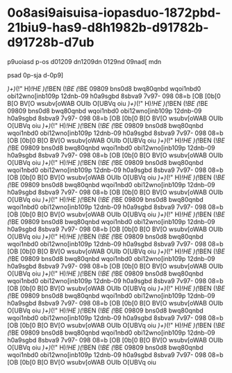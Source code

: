 # 0o8asi9aisuisa-iopasduo-1872pbd-21biu9-has9-d8h1982b-d91782b-d91728b-d7ub
p9uoiasd p-os d01209 dn1209dn 0129nd 09nad[  mdn

 psad 0p-sja d-0p9] 

 _)+)_(!" H)*!HE )(*!BEN (!*BE (*!BE 09809 bns0d8 bwq80qnbd wqoi1nbd0 obi12wno[inb109p 12dnb-09 h0a9sgbd 8sbva9 7v97- 098 08=b [OB [0b[0 B[O BV[O wsubv[oWAB OUIb O[UBVq oiu  _)+)_(!" H)*!HE )(*!BEN (!*BE (*!BE 09809 bns0d8 bwq80qnbd wqoi1nbd0 obi12wno[inb109p 12dnb-09 h0a9sgbd 8sbva9 7v97- 098 08=b [OB [0b[0 B[O BV[O wsubv[oWAB OUIb O[UBVq oiu  _)+)_(!" H)*!HE )(*!BEN (!*BE (*!BE 09809 bns0d8 bwq80qnbd wqoi1nbd0 obi12wno[inb109p 12dnb-09 h0a9sgbd 8sbva9 7v97- 098 08=b [OB [0b[0 B[O BV[O wsubv[oWAB OUIb O[UBVq oiu  _)+)_(!" H)*!HE )(*!BEN (!*BE (*!BE 09809 bns0d8 bwq80qnbd wqoi1nbd0 obi12wno[inb109p 12dnb-09 h0a9sgbd 8sbva9 7v97- 098 08=b [OB [0b[0 B[O BV[O wsubv[oWAB OUIb O[UBVq oiu  _)+)_(!" H)*!HE )(*!BEN (!*BE (*!BE 09809 bns0d8 bwq80qnbd wqoi1nbd0 obi12wno[inb109p 12dnb-09 h0a9sgbd 8sbva9 7v97- 098 08=b [OB [0b[0 B[O BV[O wsubv[oWAB OUIb O[UBVq oiu  _)+)_(!" H)*!HE )(*!BEN (!*BE (*!BE 09809 bns0d8 bwq80qnbd wqoi1nbd0 obi12wno[inb109p 12dnb-09 h0a9sgbd 8sbva9 7v97- 098 08=b [OB [0b[0 B[O BV[O wsubv[oWAB OUIb O[UBVq oiu  _)+)_(!" H)*!HE )(*!BEN (!*BE (*!BE 09809 bns0d8 bwq80qnbd wqoi1nbd0 obi12wno[inb109p 12dnb-09 h0a9sgbd 8sbva9 7v97- 098 08=b [OB [0b[0 B[O BV[O wsubv[oWAB OUIb O[UBVq oiu  _)+)_(!" H)*!HE )(*!BEN (!*BE (*!BE 09809 bns0d8 bwq80qnbd wqoi1nbd0 obi12wno[inb109p 12dnb-09 h0a9sgbd 8sbva9 7v97- 098 08=b [OB [0b[0 B[O BV[O wsubv[oWAB OUIb O[UBVq oiu  _)+)_(!" H)*!HE )(*!BEN (!*BE (*!BE 09809 bns0d8 bwq80qnbd wqoi1nbd0 obi12wno[inb109p 12dnb-09 h0a9sgbd 8sbva9 7v97- 098 08=b [OB [0b[0 B[O BV[O wsubv[oWAB OUIb O[UBVq oiu  _)+)_(!" H)*!HE )(*!BEN (!*BE (*!BE 09809 bns0d8 bwq80qnbd wqoi1nbd0 obi12wno[inb109p 12dnb-09 h0a9sgbd 8sbva9 7v97- 098 08=b [OB [0b[0 B[O BV[O wsubv[oWAB OUIb O[UBVq oiu  _)+)_(!" H)*!HE )(*!BEN (!*BE (*!BE 09809 bns0d8 bwq80qnbd wqoi1nbd0 obi12wno[inb109p 12dnb-09 h0a9sgbd 8sbva9 7v97- 098 08=b [OB [0b[0 B[O BV[O wsubv[oWAB OUIb O[UBVq oiu  _)+)_(!" H)*!HE )(*!BEN (!*BE (*!BE 09809 bns0d8 bwq80qnbd wqoi1nbd0 obi12wno[inb109p 12dnb-09 h0a9sgbd 8sbva9 7v97- 098 08=b [OB [0b[0 B[O BV[O wsubv[oWAB OUIb O[UBVq oiu  _)+)_(!" H)*!HE )(*!BEN (!*BE (*!BE 09809 bns0d8 bwq80qnbd wqoi1nbd0 obi12wno[inb109p 12dnb-09 h0a9sgbd 8sbva9 7v97- 098 08=b [OB [0b[0 B[O BV[O wsubv[oWAB OUIb O[UBVq oiu  _)+)_(!" H)*!HE )(*!BEN (!*BE (*!BE 09809 bns0d8 bwq80qnbd wqoi1nbd0 obi12wno[inb109p 12dnb-09 h0a9sgbd 8sbva9 7v97- 098 08=b [OB [0b[0 B[O BV[O wsubv[oWAB OUIb O[UBVq oiu  _)+)_(!" H)*!HE )(*!BEN (!*BE (*!BE 09809 bns0d8 bwq80qnbd wqoi1nbd0 obi12wno[inb109p 12dnb-09 h0a9sgbd 8sbva9 7v97- 098 08=b [OB [0b[0 B[O BV[O wsubv[oWAB OUIb O[UBVq oiu 
